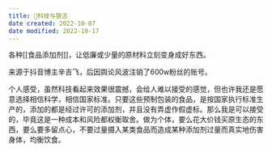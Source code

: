 ```yaml
---
title: 🐔科技与狠活
date created: 2022-10-07
date modified: 2022-10-17
---
```


各种[[食品添加剂]]，让低廉或少量的原材料立刻变身成好东西。

来源于抖音博主辛吉飞，后因舆论风波注销了600w粉丝的账号。

个人感受，虽然科技看起来效果很震撼，会给人难以接受的感觉，但也许我还是愿意选择相信科学，相信国家标准。只要这些预制包装的食品，是按国家执行标准生产的，添加的都是经过许可的添加剂，并且没有弄虚作假虚标。那么我是可以接受的，毕竟这是一种成本和风险都权衡取舍。做为个体，要么花大价钱买原生态的东西，要么要多留点心，不要过量摄入某类食品而造成某种添加剂过量而真实地伤害身体，均衡饮食。
